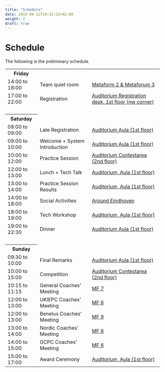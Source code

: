 ```yaml
---
title: "Schedule"
date: 2018-08-22T19:52:52+02:00
weight: 2
draft: true
---
```

# Schedule
The following is the preliminary schedule.

<table style="width: 100%">
	<th>Friday</th>
	<tr>
		<td>14:00 to 18:00</td>
		<td>Team quiet room</td>
		<td><a href="https://goo.gl/maps/pVGoMNQWqU82">Metaform 2 & Metaforum 3</a></td>
	</tr>
	<tr>
		<td>17:00 to 22:00</td>
		<td>Registration</td>
		<td><a href="https://goo.gl/maps/QmQBBtw1bKK2">Auditorium Registration desk, 1st floor (nw corner)</a></td>
	</tr>
	<tr><td colspan=2>&nbsp;</td></tr>
	<th>Saturday</th>
	<tr>
		<td>08:00 to 09:00</td>
		<td>Late Registration</td>
		<td><a href="https://goo.gl/maps/QmQBBtw1bKK2">Auditorium Aula (1st floor)</a></td>
	</tr>
	<tr>
		<td>09:00 to 10:00</td>
		<td>Welcome + System Introduction</td>
		<td><a href="https://goo.gl/maps/QmQBBtw1bKK2">Auditorium Aula (1st floor)</a></td>
	</tr>
	<tr>
		<td>10:00 to 12:00</td>
		<td>Practice Session</td>
		<td><a href="https://goo.gl/maps/QmQBBtw1bKK2">Auditorium Contestarea (2nd floor)</a></td>
	</tr>
	<tr>
		<td>12:00 to 13:00</td>
		<td>Lunch + Tech Talk</td>
		<td><a href="https://goo.gl/maps/QmQBBtw1bKK2">Auditorium, Aula (1st floor)</a></td>
	</tr>
	<tr>
		<td>13:00 to 14:00</td>
		<td>Practice Session Results</td>
		<td><a href="https://goo.gl/maps/QmQBBtw1bKK2">Auditorium, Aula (1st floor)</a></td>
	</tr>
	<tr>
		<td>14:00 to 18:00</td>
		<td>Social Activities</td>
		<td><a href="https://goo.gl/maps/QmQBBtw1bKK2">Around Eindhoven</a></td>
	</tr>
	<tr>
		<td>18:00 to 19:00</td>
		<td>Tech Workshop</td>
		<td><a href="https://goo.gl/maps/QmQBBtw1bKK2">Auditorium, Aula (1st floor)</a></td>
	</tr>
	<tr>
		<td>19:00 to 22:30</td>
		<td>Dinner</td>
		<td><a href="https://goo.gl/maps/QmQBBtw1bKK2">Auditorium Aula (1st floor)</a></td>
	</tr>
	<tr><td colspan=2>&nbsp;</td></tr>
	<th>Sunday</th>
	<tr>
		<td>09:30 to 10:00</td>
		<td>Final Remarks</td>
		<td><a href="https://goo.gl/maps/QmQBBtw1bKK2">Auditorium Aula (1st floor)</a></td>
	</tr>
	<tr>
		<td>10:00 to 15:00</td>
		<td>Competition</td>
		<td><a href="https://goo.gl/maps/QmQBBtw1bKK2">Auditorium Contestarea (2nd floor)</a></td>
	</tr>
	<tr>
		<td>10:15 to 11:15</td>
		<td>General Coaches' Meeting</td>
		<td><a href="https://goo.gl/maps/pVGoMNQWqU82">MF 7</a></td>
	</tr>
	<tr>
		<td>12:00 to 13:00</td>
		<td>UKIEPC Coaches' Meeting</td>
		<td><a href="https://goo.gl/maps/pVGoMNQWqU82">MF 6</a></td>
	</tr>
	<tr>
		<td>12:00 to 13:00</td>
		<td>Benelux Coaches' Meeting</td>
		<td><a href="https://goo.gl/maps/pVGoMNQWqU82">MF 9</a></td>
	</tr>
	<tr>
		<td>13:00 to 14:00</td>
		<td>Nordic Coaches' Meeting</td>
		<td><a href="https://goo.gl/maps/pVGoMNQWqU82">MF 6</a></td>
	</tr>
	<tr>
		<td>14:00 to 15:00</td>
		<td>GCPC Coaches' Meeting</td>
		<td><a href="https://goo.gl/maps/pVGoMNQWqU82">MF 6</a></td>
	</tr>
	<tr>
		<td>15:00 to 17:00</td>
		<td>Award Ceremony</td>
		<td><a href="https://goo.gl/maps/QmQBBtw1bKK2">Auditorium, Aula (1st floor)</a></td>
	</tr>
</table>